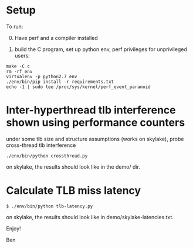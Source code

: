 Setup
========

To run:

0. Have perf and a compiler installed

1. build the C program, set up python env, perf privileges for unprivileged users:

```console
make -C c
rm -rf env
virtualenv -p python2.7 env
./env/bin/pip install -r requirements.txt
echo -1 | sudo tee /proc/sys/kernel/perf_event_paranoid
```

Inter-hyperthread tlb interference shown using performance counters
===================================================================

under some tlb size and structure assumptions (works on skylake), probe
cross-thread tlb interference

```console
./env/bin/python crossthread.py
```

on skylake, the results should look like in the demo/ dir.

Calculate TLB miss latency
=============================

```console
$ ./env/bin/python tlb-latency.py
```

on skylake, the results should look like in demo/skylake-latencies.txt.

Enjoy!

Ben

